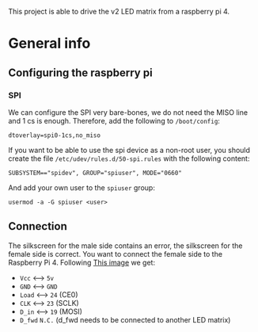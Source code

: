 This project is able to drive the v2 LED matrix from a raspberry pi 4.

# General info
## Configuring the raspberry pi
### SPI
We can configure the SPI very bare-bones, we do not need the MISO line and 1 cs is enough.
Therefore, add the following to `/boot/config`:
```
dtoverlay=spi0-1cs,no_miso
```
If you want to be able to use the spi device as a non-root user, you should create the file `/etc/udev/rules.d/50-spi.rules` with the following content:
```
SUBSYSTEM=="spidev", GROUP="spiuser", MODE="0660"
```
And add your own user to the `spiuser` group:
```
usermod -a -G spiuser <user>
```
## Connection
The silkscreen for the male side contains an error, the silkscreen for the female side is correct. You want to connect the female side to the Raspberry Pi 4. Following [This image](https://www.raspberrypi.com/documentation/computers/images/GPIO-Pinout-Diagram-2.png) we get:
- `Vcc` <--> `5v`
- `GND` <--> `GND`
- `Load` <--> `24` (CE0)
- `CLK` <--> `23` (SCLK)
- `D_in` <--> `19` (MOSI)
- `D_fwd` `N.C.` (d_fwd needs to be connected to another LED matrix)
